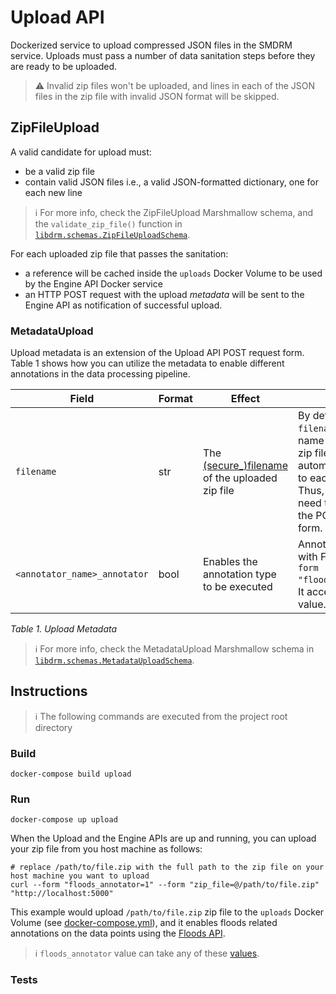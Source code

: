 # Upload API

Dockerized service to upload compressed JSON files in the SMDRM service.
Uploads must pass a number of data sanitation steps before they are ready to be uploaded.

> :warning: Invalid zip files won't be uploaded, and lines in each of the JSON files in the zip file with
> invalid JSON format will be skipped.

## ZipFileUpload

A valid candidate for upload must:
* be a valid zip file
* contain valid JSON files i.e., a valid JSON-formatted dictionary, one for each new line

> :information_source: For more info, check the ZipFileUpload Marshmallow schema, and the `validate_zip_file()`
> function in [`libdrm.schemas.ZipFileUploadSchema`](../libdrm/src/libdrm/schemas.py).

For each uploaded zip file that passes the sanitation:
* a reference will be cached inside the `uploads` Docker Volume to be used by the Engine API Docker service
* an HTTP POST request with the upload _metadata_ will be sent to the Engine API as notification of successful upload.

### MetadataUpload

Upload metadata is an extension of the Upload API POST request form.
Table 1 shows how you can utilize the metadata to enable different annotations in the data processing pipeline.

|Field|Format|Effect|Examples|
|-----|------|------|--------|
|`filename`|str|The [(secure_)filename](https://tedboy.github.io/flask/generated/werkzeug.secure_filename.html) of the uploaded zip file|By default, the `filename` field with the name of the uploaded zip file is automatically added to each data point. Thus, you do NOT need to include it in the POST request form.|
|`<annotator_name>_annotator`|bool|Enables the annotation type to be executed|Annotate data points with Floods API: `--form "floods_annotator=1"`.<br>It accepts any [truthy](https://github.com/marshmallow-code/marshmallow/blob/e06e9ca3aac1b7389eda488b0627340c5cb3782d/src/marshmallow/fields.py#L1042-L1091) value.|

_Table 1. Upload Metadata_

> :information_source: For more info, check the MetadataUpload Marshmallow schema in
> [`libdrm.schemas.MetadataUploadSchema`](../libdrm/src/libdrm/schemas.py).

## Instructions

> :information_source: The following commands are executed from the project root directory

### Build
```shell
docker-compose build upload
```

### Run
```shell
docker-compose up upload
```

When the Upload and the Engine APIs are up and running, you can upload your zip file from you host machine as follows:

```shell
# replace /path/to/file.zip with the full path to the zip file on your host machine you want to upload
curl --form "floods_annotator=1" --form "zip_file=@/path/to/file.zip" "http://localhost:5000"
```

This example would upload `/path/to/file.zip` zip file to the `uploads` Docker Volume (see [docker-compose.yml](../docker-compose.yml)),
and it enables floods related annotations on the data points using the [Floods API](../annotators/floods/README.md).

> :information_source: `floods_annotator` value can take any of these
> [values](https://github.com/marshmallow-code/marshmallow/blob/e06e9ca3aac1b7389eda488b0627340c5cb3782d/src/marshmallow/fields.py#L1042-L1091).

### Tests

```shell
```
